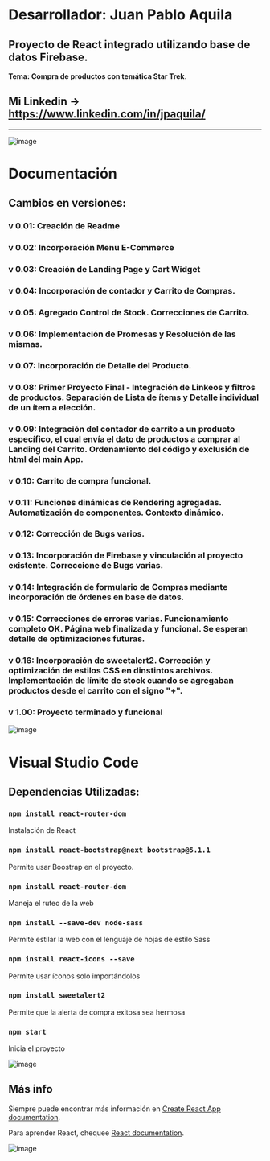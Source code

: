 # **Desarrollador:** Juan Pablo Aquila
## Proyecto de React integrado utilizando base de datos Firebase.
**Tema: Compra de productos con temática Star Trek**.
## Mi Linkedin -> https://www.linkedin.com/in/jpaquila/
___

![image](https://github.com/jpaquila/jpaquila-react-libreria-aquila/blob/master/src/Assets/icono2.png)

# **Documentación**

## **Cambios en versiones:**

### v 0.01: Creación de Readme
### v 0.02: Incorporación Menu E-Commerce
### v 0.03: Creación de Landing Page y Cart Widget
### v 0.04: Incorporación de contador y Carrito de Compras.
### v 0.05: Agregado Control de Stock. Correcciones de Carrito.
### v 0.06: Implementación de Promesas y Resolución de las mismas.
### v 0.07: Incorporación de Detalle del Producto. 
### v 0.08: Primer Proyecto Final - Integración de Linkeos y filtros de productos. Separación de Lista de ítems y Detalle individual de un ítem a elección.
### v 0.09: Integración del contador de carrito a un producto específico, el cual envía el dato de productos a comprar al Landing del Carrito. Ordenamiento del código y exclusión de html del main App.
### v 0.10: Carrito de compra funcional. 
### v 0.11: Funciones dinámicas de Rendering agregadas. Automatización de componentes. Contexto dinámico. 
### v 0.12: Corrección de Bugs varios. 
### v 0.13: Incorporación de Firebase y vinculación al proyecto existente. Correccione de Bugs varias. 
### v 0.14: Integración de formulario de Compras mediante incorporación de órdenes en base de datos.
### v 0.15: Correcciones de errores varias. Funcionamiento completo OK. Página web finalizada y funcional. Se esperan detalle de optimizaciones futuras.
### v 0.16: Incorporación de sweetalert2. Corrección y optimización de estilos CSS en dinstintos archivos. Implementación de límite de stock cuando se agregaban productos desde el carrito con el signo "+".
### v 1.00: Proyecto terminado y funcional

![image](https://github.com/jpaquila/jpaquila-react-libreria-aquila/blob/master/src/Assets/icono3.png)

# Visual Studio Code
## **Dependencias Utilizadas:**
### `npm install react-router-dom`

Instalación de React

### `npm install react-bootstrap@next bootstrap@5.1.1`

Permite usar Boostrap en el proyecto.

### `npm install react-router-dom`

Maneja el ruteo de la web

### `npm install --save-dev node-sass`

Permite estilar la web con el lenguaje de hojas de estilo Sass

### `npm install react-icons --save`

Permite usar íconos solo importándolos

### `npm install sweetalert2`

Permite que la alerta de compra exitosa sea hermosa

### `npm start`

Inicia el proyecto

  
![image](https://github.com/jpaquila/jpaquila-react-libreria-aquila/blob/master/src/Assets/icono4.png)


## Más info

Siempre puede encontrar más información en [Create React App documentation](https://facebook.github.io/create-react-app/docs/getting-started).

Para aprender React, chequee [React documentation](https://reactjs.org/).


![image](https://github.com/jpaquila/jpaquila-react-libreria-aquila/blob/master/src/Assets/icono1.png)
